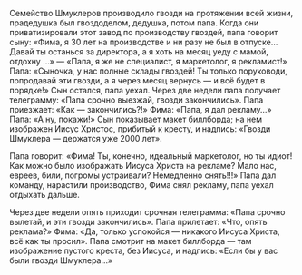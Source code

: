 Семейство Шмуклеров производило гвозди на протяжении всей жизни, прадедушка был гвоздоделом, дедушка, потом папа. Когда они приватизировали этот завод по производству гвоздей, папа говорит сыну: «Фима, я 30 лет на производстве и ни разу не был в отпуске… Давай ты останься за директора, а я хоть на месяц уеду с мамой, отдохну …» — «Папа, я же не специалист, я маркетолог, я рекламист!» Папа: «Сыночка, у нас полные склады гвоздей! Ты только поруководи, попродавай эти гвозди, а я через месяц вернусь — и всё будет в порядке!»
Сын остался, папа уехал. Через две недели папа получает телеграмму: «Папа срочно выезжай, гвозди закончились». Папа приезжает: «Как — закончились?!» Фима: «Папа, я дал рекламу…» Папа: «А ну, покажи!» Сын показывает макет биллборда; на нем изображен Иисус Христос, прибитый к кресту, и надпись: «Гвозди Шмуклера — держатся уже 2000 лет».

Папа говорит: «Фима! Ты, конечно, идеальный маркетолог, но ты идиот! Как можно было изображать Иисуса Христа на рекламе? Мало нас, евреев, били, погромы устраивали? Немедленно снять!!!» Папа дал команду, нарастили производство, Фима снял рекламу, папа уехал отдыхать дальше.

Через две недели опять приходит срочная телеграмма: «Папа срочно вылетай, и эти гвозди закончились». Папа прилетает: «Что, опять реклама?» Фима: «Да, только успокойся — никакого Иисуса Христа, всё как ты просил». Папа смотрит на макет биллборда — там изображение пустого креста, без Иисуса, и надпись: «Если бы у вас были гвозди Шмуклера…»
